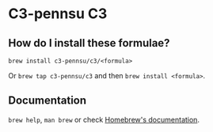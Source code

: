 # C3-pennsu C3

## How do I install these formulae?

`brew install c3-pennsu/c3/<formula>`

Or `brew tap c3-pennsu/c3` and then `brew install <formula>`.

## Documentation

`brew help`, `man brew` or check [Homebrew's documentation](https://docs.brew.sh).
